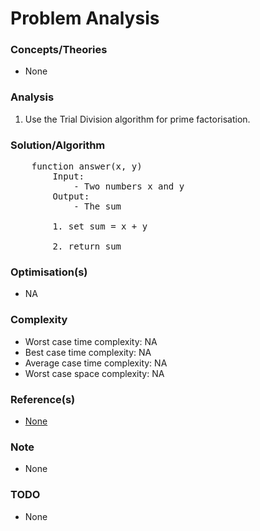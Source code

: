 # Problem Analysis

### Concepts/Theories
* None

### Analysis
1. Use the Trial Division algorithm for prime factorisation.


### Solution/Algorithm
<pre>
    function answer(x, y)
        Input: 
            - Two numbers x and y
        Output: 
            - The sum
    
        1. set sum = x + y
    
        2. return sum
</pre>

### Optimisation(s)
* NA

### Complexity
* Worst case time complexity: NA
* Best case time complexity: NA
* Average case time complexity: NA
* Worst case space complexity: NA

### Reference(s)
- [None](#)

### Note
- None

### TODO
- None
